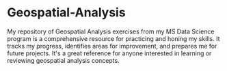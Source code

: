# Geospatial-Analysis
My repository of Geospatial Analysis exercises from my MS Data Science program is a comprehensive resource for practicing and honing my skills. It tracks my progress, identifies areas for improvement, and prepares me for future projects. It's a great reference for anyone interested in learning or reviewing geospatial analysis concepts.
